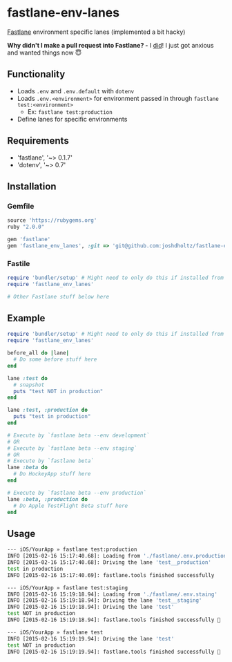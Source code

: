 # fastlane-env-lanes
[Fastlane](https://github.com/KrauseFx/fastlane) environment specific lanes (implemented a bit hacky)

**Why didn't I make a pull request into Fastlane? -** I [did](https://github.com/KrauseFx/fastlane/pulls?q=is%3Apr+author%3Ajoshdholtz+)! I just got anxious and wanted things now :innocent:

## Functionality
- Loads `.env` and `.env.default` with `dotenv`
- Loads `.env.<environment>` for environment passed in through `fastlane test:<environment>`
  - Ex: `fastlane test:production`
- Define lanes for specific environments

## Requirements
- 'fastlane', '~> 0.1.7'
- 'dotenv', '~> 0.7'

## Installation

### Gemfile
```ruby
source 'https://rubygems.org'
ruby "2.0.0"

gem 'fastlane'
gem 'fastlane_env_lanes', :git => 'git@github.com:joshdholtz/fastlane-env-lanes.git'
```

### Fastile
```ruby
require 'bundler/setup' # Might need to only do this if installed from git directly
require 'fastlane_env_lanes'

# Other Fastlane stuff below here
```

## Example

```ruby
require 'bundler/setup' # Might need to only do this if installed from git directly
require 'fastlane_env_lanes'

before_all do |lane|
  # Do some before stuff here
end

lane :test do 
  # snapshot
  puts "test NOT in production"
end

lane :test, :production do
  puts "test in production"
end

# Execute by `fastlane beta --env development`
# OR
# Execute by `fastlane beta --env staging`
# OR
# Execute by `fastlane beta`
lane :beta do
  # Do HockeyApp stuff here
end

# Execute by `fastlane beta --env production`
lane :beta, :production do
  # Do Apple TestFlight Beta stuff here
end
```

## Usage

```sh
--- iOS/YourApp » fastlane test:production
INFO [2015-02-16 15:17:40.68]: Loading from './fastlane/.env.production'
INFO [2015-02-16 15:17:40.68]: Driving the lane 'test__production'
test in production
INFO [2015-02-16 15:17:40.69]: fastlane.tools finished successfully
```

```sh
--- iOS/YourApp » fastlane test:staging        
INFO [2015-02-16 15:19:18.94]: Loading from './fastlane/.env.staing'
INFO [2015-02-16 15:19:18.94]: Driving the lane 'test__staging'
INFO [2015-02-16 15:19:18.94]: Driving the lane 'test'
test NOT in production
INFO [2015-02-16 15:19:18.94]: fastlane.tools finished successfully 🎉
```

```sh
--- iOS/YourApp » fastlane test        
INFO [2015-02-16 15:19:19.94]: Driving the lane 'test'
test NOT in production
INFO [2015-02-16 15:19:19.94]: fastlane.tools finished successfully 🎉
```
